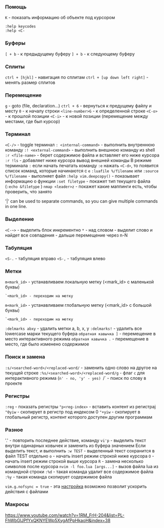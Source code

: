 ### Помощь

`K` - показать информацию об объекте под курсором

```
:help keycodes
:help <C-
```

### Буферы

`[ + b` - к предыдущему буферу
`] + b` - к следующему буферу

### Сплиты

`ctrl + [hjkl]` - навигация по сплитам
`ctrl + [up down left right]` - менять размер сплитов

### Перемещение

`g` - goto (file, declaration...)
`ctrl + 6` - вернуться к предущему файлу и месту
`0` - к началу строки
`<line-number>G` - к определенной строке
`<C-o>` - к прошлой позиции
`<C-i>` - к новой позиции (перемещение между местами, где был курсор)

### Терминал

`<C-/>` - toggle терминал
`: <internal-command>` - выполнить внутреннюю команду
`:! <external-command>` - выполнить внешнюю команду из shell
`:r <file-name>` - берет содержимое файла и вставляет его ниже курсора
`:r !ls` - добавляет ниже курсора вывод внешней команды
В режиме терминала `:` если начать печатать команду `:e` нажать `<C-d>`, то появится список команд, которые начинаются с `e`
`:luafile %/filename` или `:source %/filename` - выполняет файл
`:help vim.deepcopy()` - показывает информацию о функции
`:set filetype` - покажет тип текущего файла (`:echo &filetype` )
`nmap <leader>z` - покажет какие маппинги есть, чтобы проверить, что занято

'|' can be used to separate commands, so you can give multiple commands in one line.

### Выделение

`<C-~>` - выделить блок инкрементно
`*` - над словом - выделит слово и найдет все совпадения - дальше перемещение через n-N

### Табуляция

`<S-.` - табуляция вправо
`<S-,` - табуляция влево

### Метки

`m<mark_id>` - устанавливаем локальную метку (<mark_id> с маленькой буквы)

```
`<mark_id> - переходим на метку
```

`m<mark_id>` - устанавливаем глобальную метку (<mark_id> с большой буквы)

```
`<mark_id> - переходим на метку
```

`:delmarks abxy` - удалить метки a, b, x, y
`:delmarks!` - удалить все lowercase марки текущего буфера
`обратная кавычка ]` - перемещение в место интерактивного режима
`обратная кавычка .` - перемещение в место, где было изменено содержимое

### Поиск и замена

`:s/<searched-word>/<replaced-word/` - заменить одно слово на другое на текущей строке
`:%s/<searched-word>/<replaced-word/g` - флаг `c` для интерактивного режима (`n' - no, 'y' - yes)
`<leader>/` - поиск по слову в проекте

### Регистры

`:reg` - показать регистры
`"p<reg-index>` - вставить контент из регистраj
`"0yiw` - скопирует в регистр под индексом 0
`"+yiw` - скопирует в глобальный регистр, контент которого доступен другим программам

### Разное

'.' - повторить последнее действие, команду
`vi'p` - выделить текст внутри одинарных ковычек и заменить из буфера значением
Если выделить текст, и выполнить `:w TEST` - выделенный текст сохранится в файл TEST отдельно
`o` - начать insert режим строкой ниже курсора
`O` - начать insert режим строкой выше курсора
`R` - замена несколько символов после курсора
`nvim -l foo.lua [args...]` - вызов файла lua из командной строки
`:%d` - такая команда удалит все содержимое файла
`:%y` - такая команда скопирует содержимое файла

`vim.g.nofsync = true` - эта [настройка](https://neovim.io/doc/user/options.html) возможно позволит ускорить действия с файлами

### Макросы

<https://www.youtube.com/watch?v=1RM_FrH-204&list=PL-FhWbGlJPfYxQKNYEWp5XygAfPpHkaoH&index=38>